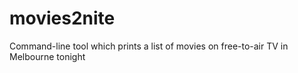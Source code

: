 # movies2nite
Command-line tool which prints a list of movies on free-to-air TV in Melbourne tonight
